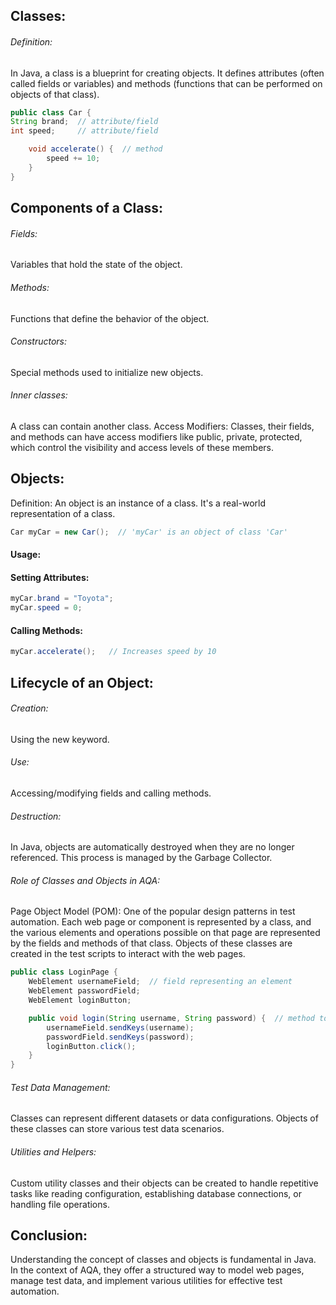 ## Classes:

###### Definition: 

In Java, a class is a blueprint for creating objects. It defines attributes (often called fields or variables) and methods (functions that can be performed on objects of that class).

``` java
public class Car {
String brand;  // attribute/field
int speed;     // attribute/field

    void accelerate() {  // method
        speed += 10;
    }
}
```
## Components of a Class:

###### Fields: 

Variables that hold the state of the object.

###### Methods: 

Functions that define the behavior of the object.

###### Constructors: 

Special methods used to initialize new objects.

###### Inner classes: 

A class can contain another class.
Access Modifiers: Classes, their fields, and methods can have access modifiers like public, private, protected, which control the visibility and access levels of these members.

## Objects:

Definition: An object is an instance of a class. It's a real-world representation of a class.

``` java
Car myCar = new Car();  // 'myCar' is an object of class 'Car'
```        
#### Usage:

#### Setting Attributes:

``` java
myCar.brand = "Toyota";
myCar.speed = 0; 
```
#### Calling Methods:

``` java
myCar.accelerate();   // Increases speed by 10
```

## Lifecycle of an Object:

###### Creation:

Using the new keyword.
###### Use: 
Accessing/modifying fields and calling methods.
###### Destruction: 
In Java, objects are automatically destroyed when they are no longer referenced. This process is managed by the Garbage Collector.
###### Role of Classes and Objects in AQA:
Page Object Model (POM): One of the popular design patterns in test automation. Each web page or component is represented by a class, and the various elements and operations possible on that page are represented by the fields and methods of that class. Objects of these classes are created in the test scripts to interact with the web pages.


```java
public class LoginPage {
    WebElement usernameField;  // field representing an element
    WebElement passwordField;
    WebElement loginButton;

    public void login(String username, String password) {  // method to login
        usernameField.sendKeys(username);
        passwordField.sendKeys(password);
        loginButton.click();
    }
}
```

###### Test Data Management: 

Classes can represent different datasets or data configurations. Objects of these classes can store various test data scenarios.

###### Utilities and Helpers: 

Custom utility classes and their objects can be created to handle repetitive tasks like reading configuration, establishing database connections, or handling file operations.

## Conclusion:

Understanding the concept of classes and objects is fundamental in Java. In the context of AQA, they offer a structured way to model web pages, manage test data, and implement various utilities for effective test automation.